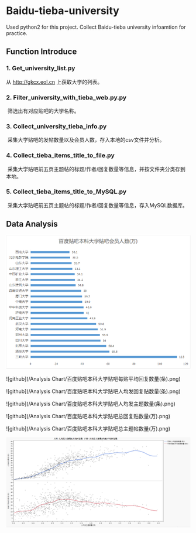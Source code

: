 # Baidu-tieba-university
Used python2 for this project.
Collect Baidu-tieba university infoamtion for practice.

## Function Introduce
### 1. Get_university_list.py
  从 http://gkcx.eol.cn 上获取大学的列表。

### 2. Filter_university_with_tieba_web.py.py
  筛选出有对应贴吧的大学名称。

### 3. Collect_university_tieba_info.py
  采集大学贴吧的发帖数量以及会员人数，存入本地的csv文件并分析。

### 4. Collect_tieba_items_title_to_file.py
  采集大学贴吧前五页主题帖的标题/作者/回复数量等信息，并按文件夹分类存到本地。

### 5. Collect_tieba_items_title_to_MySQL.py
  采集大学贴吧前五页主题帖的标题/作者/回复数量等信息，存入MySQL数据库。

## Data Analysis

![image](https://github.com/nickliqian/Baidu-tieba-university/blob/master/Analysis%20Chart/百度贴吧本科大学贴吧会员人数(万).png)

![github](/Analysis Chart/百度贴吧本科大学贴吧每贴平均回复数量(条).png)

![github](/Analysis Chart/百度贴吧本科大学贴吧人均发回复贴数量(条).png)

![github](/Analysis Chart/百度贴吧本科大学贴吧人均发主题数量(条).png)

![github](/Analysis Chart/百度贴吧本科大学贴吧总回复贴数量(万).png)

![github](/Analysis Chart/百度贴吧本科大学贴吧总主题帖数量(万).png)

![image](https://github.com/nickliqian/Baidu-tieba-university/blob/master/Analysis%20Chart/%E4%B8%BB%E9%A2%98%E5%90%B8%E5%BC%95%E7%A8%8B%E5%BA%A6%E7%9A%84%E6%95%A3%E7%82%B9%E5%9B%BE.png)
